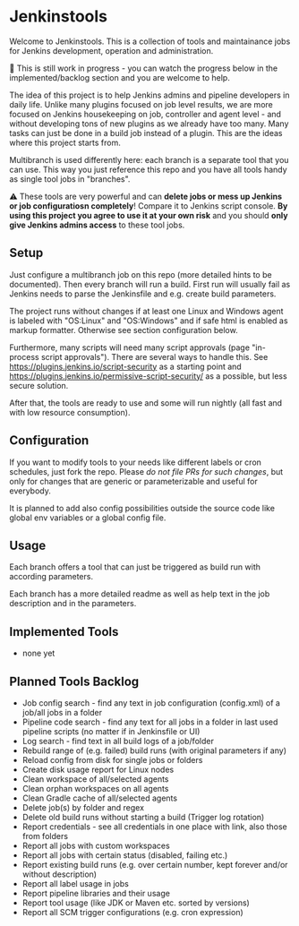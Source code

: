 # Jenkinstools
Welcome to Jenkinstools. This is a collection of tools and maintainance jobs for Jenkins development, operation and administration. 

🚧 This is still work in progress - you can watch the progress below in the implemented/backlog section and you are welcome to help. 

The idea of this project is to help Jenkins admins and pipeline developers in daily life. Unlike many plugins focused on job level results, we are more focused on Jenkins housekeeping on job, controller and agent level - and without developing tons of new plugins as we already have too many. Many tasks can just be done in a build job instead of a plugin. This are the ideas where this project starts from.

Multibranch is used differently here: each branch is a separate tool that you can use. This way you just reference this repo and you have all tools handy as single tool jobs in "branches".

⚠️ These tools are very powerful and can **delete jobs or mess up Jenkins or job configuratiosn completely**! Compare it to Jenkins script console. **By using this project you agree to use it at your own risk** and you should **only give Jenkins admins access** to these tool jobs. 

## Setup
Just configure a multibranch job on this repo (more detailed hints to be documented). Then every branch will run a build. First run will usually fail as Jenkins needs to parse the Jenkinsfile and e.g. create build parameters. 

The project runs without changes if at least one Linux and Windows agent is labeled with "OS:Linux" and "OS:Windows" and if safe html is enabled as markup formatter. Otherwise see section configuration below.

Furthermore, many scripts will need many script approvals (page "in-process script approvals"). There are several ways to handle this. See https://plugins.jenkins.io/script-security as a starting point and https://plugins.jenkins.io/permissive-script-security/ as a possible, but less secure solution.

After that, the tools are ready to use and some will run nightly (all fast and with low resource consumption).

## Configuration
If you want to modify tools to your needs like different labels or cron schedules, just fork the repo. Please _do not file PRs for such changes_, but only for changes that are generic or parameterizable and useful for everybody.

It is planned to add also config possibilities outside the source code like global env variables or a global config file.

## Usage
Each branch offers a tool that can just be triggered as build run with according parameters.

Each branch has a more detailed readme as well as help text in the job description and in the parameters.

## Implemented Tools
* none yet

## Planned Tools Backlog
* Job config search - find any text in job configuration (config.xml) of a job/all jobs in a folder
* Pipeline code search - find any text for all jobs in a folder in last used pipeline scripts (no matter if in Jenkinsfile or UI)
* Log search - find text in all build logs of a job/folder
* Rebuild range of (e.g. failed) build runs (with original parameters if any)
* Reload config from disk for single jobs or folders
* Create disk usage report for Linux nodes
* Clean workspace of all/selected agents
* Clean orphan workspaces on all agents
* Clean Gradle cache of all/selected agents
* Delete job(s) by folder and regex
* Delete old build runs without starting a build (Trigger log rotation)
* Report credentials - see all credentials in one place with link, also those from folders
* Report all jobs with custom workspaces
* Report all jobs with certain status (disabled, failing etc.)
* Report existing build runs (e.g. over certain number, kept forever and/or without description)
* Report all label usage in jobs
* Report pipeline libraries and their usage
* Report tool usage (like JDK or Maven etc. sorted by versions)
* Report all SCM trigger configurations (e.g. cron expression)
